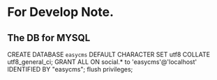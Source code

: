 # For Develop Note.

## The DB for MYSQL

CREATE DATABASE `easycms` DEFAULT CHARACTER SET utf8 COLLATE utf8_general_ci;
GRANT ALL ON social.* to 'easycms'@'localhost' IDENTIFIED BY "easycms";
flush privileges;
